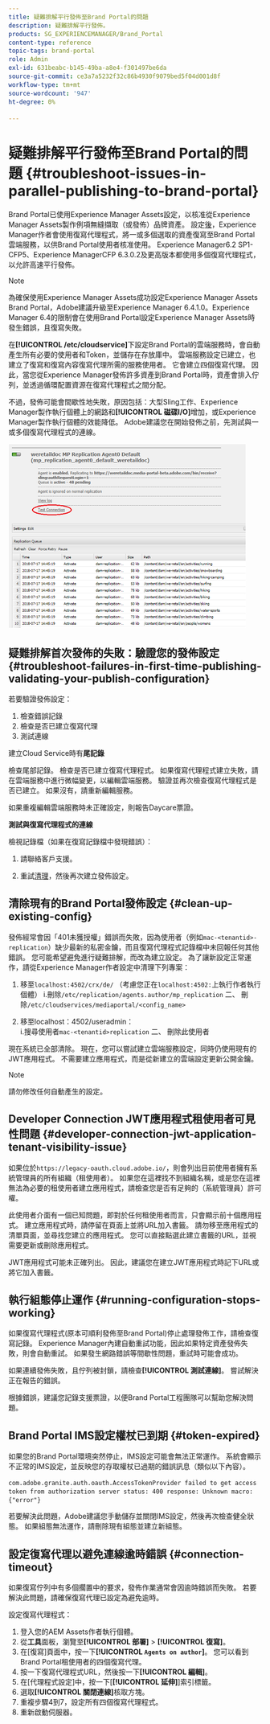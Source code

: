 ```yaml
---
title: 疑難排解平行發佈至Brand Portal的問題
description: 疑難排解平行發佈。
products: SG_EXPERIENCEMANAGER/Brand_Portal
content-type: reference
topic-tags: brand-portal
role: Admin
exl-id: 631beabc-b145-49ba-a8e4-f301497be6da
source-git-commit: ce3a7a5232f32c86b4930f9079bed5f04d001d8f
workflow-type: tm+mt
source-wordcount: '947'
ht-degree: 0%

---
```


# 疑難排解平行發佈至Brand Portal的問題 {#troubleshoot-issues-in-parallel-publishing-to-brand-portal}

Brand Portal已使用Experience Manager Assets設定，以核准從Experience Manager Assets製作例項無縫擷取（或發佈）品牌資產。 設定[後](../using/configure-aem-assets-with-brand-portal.md)，Experience Manager作者會使用復寫代理程式，將一或多個選取的資產復寫至Brand Portal雲端服務，以供Brand Portal使用者核准使用。 Experience Manager6.2 SP1-CFP5、Experience ManagerCFP 6.3.0.2及更高版本都使用多個復寫代理程式，以允許高速平行發佈。

>[!NOTE]
>
>為確保使用Experience Manager Assets成功設定Experience Manager Assets Brand Portal，Adobe建議升級至Experience Manager 6.4.1.0。Experience Manager 6.4的限制會在使用Brand Portal設定Experience Manager Assets時發生錯誤，且復寫失敗。

在&#x200B;**[!UICONTROL /etc/cloudservice]**&#x200B;下設定Brand Portal的雲端服務時，會自動產生所有必要的使用者和Token，並儲存在存放庫中。 雲端服務設定已建立，也建立了復寫和復寫內容復寫代理所需的服務使用者。 它會建立四個復寫代理。 因此，當您從Experience Manager發佈許多資產到Brand Portal時，資產會排入佇列，並透過循環配置資源在復寫代理程式之間分配。

不過，發佈可能會間歇性地失敗，原因包括：大型Sling工作、Experience Manager製作執行個體上的網路和&#x200B;**[!UICONTROL 磁碟I/O]**&#x200B;增加，或Experience Manager製作執行個體的效能降低。 Adobe建議您在開始發佈之前，先測試與一或多個復寫代理程式的連線。

![](assets/test-connection.png)

## 疑難排解首次發佈的失敗：驗證您的發佈設定 {#troubleshoot-failures-in-first-time-publishing-validating-your-publish-configuration}

若要驗證發佈設定：

1. 檢查錯誤記錄
1. 檢查是否已建立復寫代理
1. 測試連線

建立Cloud Service時有&#x200B;**尾記錄**

檢查尾部記錄。 檢查是否已建立復寫代理程式。 如果復寫代理程式建立失敗，請在雲端服務中進行微幅變更，以編輯雲端服務。 驗證並再次檢查復寫代理程式是否已建立。 如果沒有，請重新編輯服務。

如果重複編輯雲端服務時未正確設定，則報告Daycare票證。

**測試與復寫代理程式的連線**

檢視記錄檔（如果在復寫記錄檔中發現錯誤）：

1. 請聯絡客戶支援。

1. 重試[清理](../using/troubleshoot-parallel-publishing.md#clean-up-existing-config)，然後再次建立發佈設定。

<!--
Comment Type: remark
Last Modified By: Mini Gulati (mgulati)
Last Modified Date: 2018-06-21T22:56:21.256-0400
<p>?? check and compare public key. At times public key is different</p>
<p>?? another thing to check in /useradmin</p>
-->

## 清除現有的Brand Portal發佈設定 {#clean-up-existing-config}

發佈經常會因「401未獲授權」錯誤而失敗，因為使用者（例如`mac-<tenantid>-replication`）缺少最新的私密金鑰，而且復寫代理程式記錄檔中未回報任何其他錯誤。 您可能希望避免進行疑難排解，而改為建立設定。 為了讓新設定正常運作，請從Experience Manager作者設定中清理下列專案：

1. 移至`localhost:4502/crx/de/` （考慮您正在`localhost:4502:`上執行作者執行個體）
i.刪除`/etc/replication/agents.author/mp_replication`
二、 刪除`/etc/cloudservices/mediaportal/<config_name>`

1. 移至localhost：4502/useradmin：\
   i.搜尋使用者`mac-<tenantid>replication`
二、 刪除此使用者

現在系統已全部清除。 現在，您可以嘗試建立雲端服務設定，同時仍使用現有的JWT應用程式。 不需要建立應用程式，而是從新建立的雲端設定更新公開金鑰。

>[!NOTE]
>
>請勿修改任何自動產生的設定。


## Developer Connection JWT應用程式租使用者可見性問題 {#developer-connection-jwt-application-tenant-visibility-issue}

如果位於`https://legacy-oauth.cloud.adobe.io/`，則會列出目前使用者擁有系統管理員的所有組織（租使用者）。 如果您在這裡找不到組織名稱，或是您在這裡無法為必要的租使用者建立應用程式，請檢查您是否有足夠的（系統管理員）許可權。

此使用者介面有一個已知問題，即對於任何租使用者而言，只會顯示前十個應用程式。 建立應用程式時，請停留在頁面上並將URL加入書籤。 請勿移至應用程式的清單頁面，並尋找您建立的應用程式。 您可以直接點選此建立書籤的URL，並視需要更新或刪除應用程式。

JWT應用程式可能未正確列出。 因此，建議您在建立JWT應用程式時記下URL或將它加入書籤。

## 執行組態停止運作 {#running-configuration-stops-working}

<!--
Comment Type: draft

<p>If the running configuration stops working, either of the following two possibilities
<g class="gr_ gr_15 gr-alert gr_gramm gr_inline_cards gr_run_anim Grammar multiReplace" data-gr-id="15" id="15" style="font-size: 12px;">
are
</g> there:</p>
<p>1.
<g class="gr_ gr_14 gr-alert gr_gramm gr_inline_cards gr_run_anim Grammar only-ins doubleReplace replaceWithoutSep" data-gr-id="14" id="14">
Connection
</g> has failed, or</p>
<p>2. Publish has failed with permission to dam-replication-service denied, while connection has passed </p>
<p>If the connection has failed [1], the
<g class="gr_ gr_10 gr-alert gr_spell gr_inline_cards gr_run_anim ContextualSpelling ins-del multiReplace" data-gr-id="10" id="10">
fail safe
</g> way to fix it is to <a href="../using/troubleshoot-parallel-publishing.md#main-pars-header-1664955658">clean up</a> the existing Brand Portal publish configuration and recreate a publish configuration. </p>
<p>However, if the
<g class="gr_ gr_18 gr-alert gr_spell gr_inline_cards gr_run_anim ContextualSpelling" data-gr-id="18" id="18">
publish
</g> has failed with
<g class="gr_ gr_16 gr-alert gr_gramm gr_inline_cards gr_run_anim Grammar only-ins doubleReplace replaceWithoutSep" data-gr-id="16" id="16">
permission
</g> denied to dam-replication-service, raise a support ticket.</p>
-->

如果復寫代理程式(原本可順利發佈至Brand Portal)停止處理發佈工作，請檢查復寫記錄。 Experience Manager內建自動重試功能，因此如果特定資產發佈失敗，則會自動重試。 如果發生網路錯誤等間歇性問題，重試時可能會成功。

如果連續發佈失敗，且佇列被封鎖，請檢查&#x200B;**[!UICONTROL 測試連線]**。 嘗試解決正在報告的錯誤。

根據錯誤，建議您記錄支援票證，以便Brand Portal工程團隊可以幫助您解決問題。

## Brand Portal IMS設定權杖已到期 {#token-expired}

如果您的Brand Portal環境突然停止，IMS設定可能會無法正常運作。 系統會顯示不正常的IMS設定，並反映您的存取權杖已過期的錯誤訊息（類似以下內容）。

`com.adobe.granite.auth.oauth.AccessTokenProvider failed to get access token from authorization server status: 400 response: Unknown macro: {"error"}`

若要解決此問題，Adobe建議您手動儲存並關閉IMS設定，然後再次檢查健全狀態。 如果組態無法運作，請刪除現有組態並建立新組態。


## 設定復寫代理以避免連線逾時錯誤 {#connection-timeout}

如果復寫佇列中有多個擱置中的要求，發佈作業通常會因逾時錯誤而失敗。 若要解決此問題，請確保復寫代理已設定為避免逾時。

設定復寫代理程式：

1. 登入您的AEM Assets作者執行個體。
1. 從&#x200B;**工具**&#x200B;面板，瀏覽至&#x200B;**[!UICONTROL 部署]** > **[!UICONTROL 復寫]**。
1. 在[復寫]頁面中，按一下&#x200B;**[!UICONTROL `Agents on author`]**。 您可以看到Brand Portal租使用者的四個復寫代理。
1. 按一下復寫代理程式URL，然後按一下&#x200B;**[!UICONTROL 編輯]**。
1. 在[代理程式設定]中，按一下[**[!UICONTROL 延伸]**]索引標籤。
1. 選取&#x200B;**[!UICONTROL 關閉連線]**&#x200B;核取方塊。
1. 重複步驟4到7，設定所有四個復寫代理程式。
1. 重新啟動伺服器。
